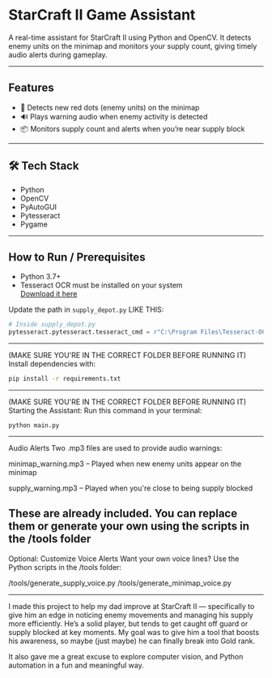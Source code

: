 # StarCraft II Game Assistant

A real-time assistant for StarCraft II using Python and OpenCV. It detects enemy units on the minimap and monitors your supply count, giving timely audio alerts during gameplay.

---

## Features

- 📍 Detects new red dots (enemy units) on the minimap
- 🔊 Plays warning audio when enemy activity is detected
- 📦 Monitors supply count and alerts when you’re near supply block

---------------------------------------------------------------------------------------------------------------------------------------------------

## 🛠 Tech Stack

- Python
- OpenCV
- PyAutoGUI
- Pytesseract
- Pygame

------------------------------------------------------------------------------------------------------------------------------------------------
## How to Run / Prerequisites

- Python 3.7+
- Tesseract OCR must be installed on your system  
  [Download it here](https://github.com/tesseract-ocr/tesseract)

Update the path in `supply_depot.py` LIKE THIS:
```python
# Inside supply_depot.py
pytesseract.pytesseract.tesseract_cmd = r"C:\Program Files\Tesseract-OCR\tesseract.exe"
```
------------------------------------------------------------------------------------------------------------------------------------------------
(MAKE SURE YOU'RE IN THE CORRECT FOLDER BEFORE RUNNING IT)
Install dependencies with:


```bash
pip install -r requirements.txt
```
------------------------------------------------------------------------------------------------------------------------------------------------
(MAKE SURE YOU'RE IN THE CORRECT FOLDER BEFORE RUNNING IT)
Starting the Assistant:
Run this command in your terminal:

```
python main.py
```
------------------------------------------------------------------------------------------------------------------------------------------------
Audio Alerts
Two .mp3 files are used to provide audio warnings:

minimap_warning.mp3 – Played when new enemy units appear on the minimap

supply_warning.mp3 – Played when you're close to being supply blocked

These are already included. You can replace them or generate your own using the scripts in the /tools folder
------------------------------------------------------------------------------------------------------------------------------------------------
Optional: Customize Voice Alerts
Want your own voice lines? Use the Python scripts in the /tools folder:

/tools/generate_supply_voice.py
/tools/generate_minimap_voice.py

------------------------------------------------------------------------------------------------------------------------------------------------------------------------------------------------------------------------------------------------
I made this project to help my dad improve at StarCraft II — specifically to give him an edge in noticing enemy movements and managing his supply more efficiently.
He’s a solid player, but tends to get caught off guard or supply blocked at key moments. My goal was to give him a tool that boosts his awareness, so maybe (just maybe) he can finally break into Gold rank.

It also gave me a great excuse to explore computer vision, and Python automation in a fun and meaningful way.
